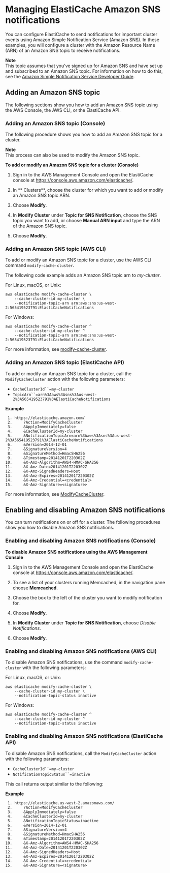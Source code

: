 # Managing ElastiCache Amazon SNS notifications<a name="ECEvents.SNS"></a>

You can configure ElastiCache to send notifications for important cluster events using Amazon Simple Notification Service \(Amazon SNS\)\. In these examples, you will configure a cluster with the Amazon Resource Name \(ARN\) of an Amazon SNS topic to receive notifications\. 

**Note**  
This topic assumes that you've signed up for Amazon SNS and have set up and subscribed to an Amazon SNS topic\. For information on how to do this, see the [Amazon Simple Notification Service Developer Guide](https://docs.aws.amazon.com/sns/latest/dg/)\. 

## Adding an Amazon SNS topic<a name="ECEvents.SNS.Adding"></a>

The following sections show you how to add an Amazon SNS topic using the AWS Console, the AWS CLI, or the ElastiCache API\.

### Adding an Amazon SNS topic \(Console\)<a name="ECEvents.SNS.Adding.Console"></a>

 The following procedure shows you how to add an Amazon SNS topic for a cluster\. 

**Note**  
 This process can also be used to modify the Amazon SNS topic\. 

**To add or modify an Amazon SNS topic for a cluster \(Console\)**

1. Sign in to the AWS Management Console and open the ElastiCache console at [ https://console\.aws\.amazon\.com/elasticache/](https://console.aws.amazon.com/elasticache/)\.

1. In ** Clusters**, choose the cluster for which you want to add or modify an Amazon SNS topic ARN\.

1. Choose **Modify**\.

1. In **Modify Cluster** under **Topic for SNS Notification**, choose the SNS topic you want to add, or choose **Manual ARN input** and type the ARN of the Amazon SNS topic\. 

1. Choose **Modify**\.

### Adding an Amazon SNS topic \(AWS CLI\)<a name="ECEvents.SNS.Adding.CLI"></a>

To add or modify an Amazon SNS topic for a cluster, use the AWS CLI command `modify-cache-cluster`\.

The following code example adds an Amazon SNS topic arn to *my\-cluster*\.

For Linux, macOS, or Unix:

```
aws elasticache modify-cache-cluster \
    --cache-cluster-id my-cluster \
    --notification-topic-arn arn:aws:sns:us-west-2:565419523791:ElastiCacheNotifications
```

For Windows:

```
aws elasticache modify-cache-cluster ^
    --cache-cluster-id my-cluster ^
    --notification-topic-arn arn:aws:sns:us-west-2:565419523791:ElastiCacheNotifications
```

For more information, see [modify\-cache\-cluster](https://docs.aws.amazon.com/cli/latest/reference/elasticache/modify-cache-cluster.html)\.

### Adding an Amazon SNS topic \(ElastiCache API\)<a name="ECEvents.SNS.Adding.API"></a>

To add or modify an Amazon SNS topic for a cluster, call the `ModifyCacheCluster` action with the following parameters:
+ `CacheClusterId``=my-cluster`
+ `TopicArn``=arn%3Aaws%3Asns%3Aus-west-2%3A565419523791%3AElastiCacheNotifications`

**Example**  

```
 1. https://elasticache.amazon.com/
 2.     ?Action=ModifyCacheCluster
 3.     &ApplyImmediately=false
 4.     &CacheClusterId=my-cluster
 5.     &NotificationTopicArn=arn%3Aaws%3Asns%3Aus-west-2%3A565419523791%3AElastiCacheNotifications
 6.     &Version=2014-12-01
 7.     &SignatureVersion=4
 8.     &SignatureMethod=HmacSHA256
 9.     &Timestamp=20141201T220302Z
10.     &X-Amz-Algorithm=AWS4-HMAC-SHA256
11.     &X-Amz-Date=20141201T220302Z
12.     &X-Amz-SignedHeaders=Host
13.     &X-Amz-Expires=20141201T220302Z
14.     &X-Amz-Credential=<credential>
15.     &X-Amz-Signature=<signature>
```

For more information, see [ModifyCacheCluster](https://docs.aws.amazon.com/AmazonElastiCache/latest/APIReference/API_ModifyCacheCluster.html)\.

## Enabling and disabling Amazon SNS notifications<a name="ECEvents.SNS.Disabling"></a>

 You can turn notifications on or off for a cluster\. The following procedures show you how to disable Amazon SNS notifications\. 

### Enabling and disabling Amazon SNS notifications \(Console\)<a name="ECEvents.SNS.Disabling.Console"></a>

**To disable Amazon SNS notifications using the AWS Management Console**

1. Sign in to the AWS Management Console and open the ElastiCache console at [ https://console\.aws\.amazon\.com/elasticache/](https://console.aws.amazon.com/elasticache/)\.

1. To see a list of your clusters running Memcached, in the navigation pane choose **Memcached**\.

1. Choose the box to the left of the cluster you want to modify notification for\.

1. Choose **Modify**\.

1. In **Modify Cluster** under **Topic for SNS Notification**, choose *Disable Notifications*\.

1. Choose **Modify**\.

### Enabling and disabling Amazon SNS notifications \(AWS CLI\)<a name="ECEvents.SNS.Disabling.CLI"></a>

To disable Amazon SNS notifications, use the command `modify-cache-cluster` with the following parameters:

For Linux, macOS, or Unix:

```
aws elasticache modify-cache-cluster \
    --cache-cluster-id my-cluster \
    --notification-topic-status inactive
```

For Windows:

```
aws elasticache modify-cache-cluster ^
    --cache-cluster-id my-cluster ^
    --notification-topic-status inactive
```

### Enabling and disabling Amazon SNS notifications \(ElastiCache API\)<a name="ECEvents.SNS.Disabling.API"></a>

To disable Amazon SNS notifications, call the `ModifyCacheCluster` action with the following parameters:
+ `CacheClusterId``=my-cluster`
+ `NotificationTopicStatus``=inactive`

This call returns output similar to the following:

**Example**  

```
 1. https://elasticache.us-west-2.amazonaws.com/
 2.     ?Action=ModifyCacheCluster
 3.     &ApplyImmediately=false
 4.     &CacheClusterId=my-cluster
 5.     &NotificationTopicStatus=inactive
 6.     &Version=2014-12-01
 7.     &SignatureVersion=4
 8.     &SignatureMethod=HmacSHA256
 9.     &Timestamp=20141201T220302Z
10.     &X-Amz-Algorithm=AWS4-HMAC-SHA256
11.     &X-Amz-Date=20141201T220302Z
12.     &X-Amz-SignedHeaders=Host
13.     &X-Amz-Expires=20141201T220302Z
14.     &X-Amz-Credential=<credential>
15.     &X-Amz-Signature=<signature>
```